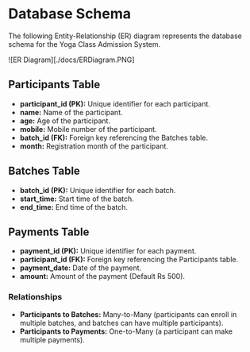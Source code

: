# Database Schema

The following Entity-Relationship (ER) diagram represents the database schema for the Yoga Class Admission System.

![ER Diagram][./docs/ERDiagram.PNG]

## Participants Table

- **participant_id (PK):** Unique identifier for each participant.
- **name:** Name of the participant.
- **age:** Age of the participant.
- **mobile:** Mobile number of the participant.
- **batch_id (FK):** Foreign key referencing the Batches table.
- **month:** Registration month of the participant.

## Batches Table

- **batch_id (PK):** Unique identifier for each batch.
- **start_time:** Start time of the batch.
- **end_time:** End time of the batch.

## Payments Table

- **payment_id (PK):** Unique identifier for each payment.
- **participant_id (FK):** Foreign key referencing the Participants table.
- **payment_date:** Date of the payment.
- **amount:** Amount of the payment (Default Rs 500).

### Relationships

- **Participants to Batches:** Many-to-Many (participants can enroll in multiple batches, and batches can have multiple participants).
- **Participants to Payments:** One-to-Many (a participant can make multiple payments).
